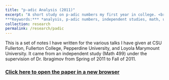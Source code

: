 ```yaml
---
title: "p-adic Analysis (2011)"
excerpt: "A short study on p-adic numbers my first year in college. <br> 
***Keywords:*** *analysis, p-adic numbers, independent studies, math, undergrad*" #add this to add an image inside the "" <br/><img src='R001_padic/500x300.png'>
collection: research
permalink: /research/padic
---
```


This is a set of notes I have written for the various talks I have given at CSU Fullerton, Fullerton College, Pepperdine University, and Loyola Marymount University. It came from an independent study (Math 499) under the supervision of Dr. Ibragimov from Spring of 2011 to Fall of 2011.


### [Click here to open the paper in a new browser](R001_padic/p_adic.pdf)
<object data="R001_padic/p_adic.pdf.pdf#view=fitH" width="1000" height="1000" type='application/pdf'></object>